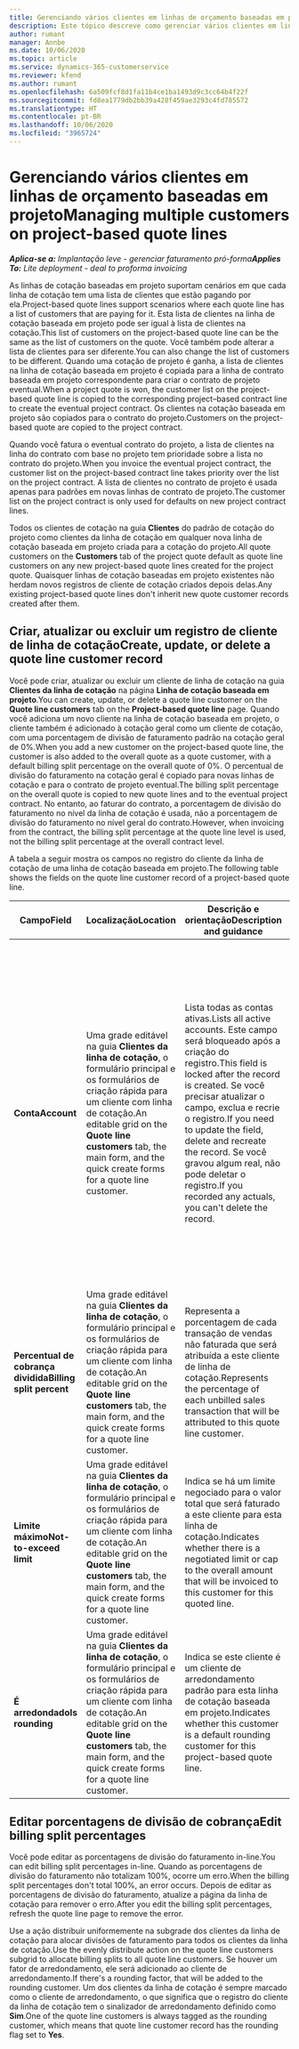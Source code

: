 ```yaml
---
title: Gerenciando vários clientes em linhas de orçamento baseadas em projeto
description: Este tópico descreve como gerenciar vários clientes em linhas de cotação baseadas em projeto.
author: rumant
manager: Annbe
ms.date: 10/06/2020
ms.topic: article
ms.service: dynamics-365-customerservice
ms.reviewer: kfend
ms.author: rumant
ms.openlocfilehash: 6a509fcf8d1fa11b4ce1ba1493d9c3cc64b4f22f
ms.sourcegitcommit: fd8ea1779db2bb39a428f459ae3293c4fd785572
ms.translationtype: HT
ms.contentlocale: pt-BR
ms.lasthandoff: 10/06/2020
ms.locfileid: "3965724"
---
```

# <a name="managing-multiple-customers-on-project-based-quote-lines"></a><span data-ttu-id="cbb56-103">Gerenciando vários clientes em linhas de orçamento baseadas em projeto</span><span class="sxs-lookup"><span data-stu-id="cbb56-103">Managing multiple customers on project-based quote lines</span></span>

<span data-ttu-id="cbb56-104">_**Aplica-se a:** Implantação leve - gerenciar faturamento pró-forma_</span><span class="sxs-lookup"><span data-stu-id="cbb56-104">_**Applies To:** Lite deployment - deal to proforma invoicing_</span></span>

<span data-ttu-id="cbb56-105">As linhas de cotação baseadas em projeto suportam cenários em que cada linha de cotação tem uma lista de clientes que estão pagando por ela.</span><span class="sxs-lookup"><span data-stu-id="cbb56-105">Project-based quote lines support scenarios where each quote line has a list of customers that are paying for it.</span></span> <span data-ttu-id="cbb56-106">Esta lista de clientes na linha de cotação baseada em projeto pode ser igual à lista de clientes na cotação.</span><span class="sxs-lookup"><span data-stu-id="cbb56-106">This list of customers on the project-based quote line can be the same as the list of customers on the quote.</span></span> <span data-ttu-id="cbb56-107">Você também pode alterar a lista de clientes para ser diferente.</span><span class="sxs-lookup"><span data-stu-id="cbb56-107">You can also change the list of customers to be different.</span></span> <span data-ttu-id="cbb56-108">Quando uma cotação de projeto é ganha, a lista de clientes na linha de cotação baseada em projeto é copiada para a linha de contrato baseada em projeto correspondente para criar o contrato de projeto eventual.</span><span class="sxs-lookup"><span data-stu-id="cbb56-108">When a project quote is won, the customer list on the project-based quote line is copied to the corresponding project–based contract line to create the eventual project contract.</span></span> <span data-ttu-id="cbb56-109">Os clientes na cotação baseada em projeto são copiados para o contrato do projeto.</span><span class="sxs-lookup"><span data-stu-id="cbb56-109">Customers on the project-based quote are copied to the project contract.</span></span>

<span data-ttu-id="cbb56-110">Quando você fatura o eventual contrato do projeto, a lista de clientes na linha do contrato com base no projeto tem prioridade sobre a lista no contrato do projeto.</span><span class="sxs-lookup"><span data-stu-id="cbb56-110">When you invoice the eventual project contract, the customer list on the project-based contract line takes priority over the list on the project contract.</span></span> <span data-ttu-id="cbb56-111">A lista de clientes no contrato de projeto é usada apenas para padrões em novas linhas de contrato de projeto.</span><span class="sxs-lookup"><span data-stu-id="cbb56-111">The customer list on the project contract is only used for defaults on new project contract lines.</span></span>

<span data-ttu-id="cbb56-112">Todos os clientes de cotação na guia **Clientes** do padrão de cotação do projeto como clientes da linha de cotação em qualquer nova linha de cotação baseada em projeto criada para a cotação do projeto.</span><span class="sxs-lookup"><span data-stu-id="cbb56-112">All quote customers on the **Customers** tab of the project quote default as quote line customers on any new project-based quote lines created for the project quote.</span></span> <span data-ttu-id="cbb56-113">Quaisquer linhas de cotação baseadas em projeto existentes não herdam novos registros de cliente de cotação criados depois delas.</span><span class="sxs-lookup"><span data-stu-id="cbb56-113">Any existing project-based quote lines don't inherit new quote customer records created after them.</span></span>

## <a name="create-update-or-delete-a-quote-line-customer-record"></a><span data-ttu-id="cbb56-114">Criar, atualizar ou excluir um registro de cliente de linha de cotação</span><span class="sxs-lookup"><span data-stu-id="cbb56-114">Create, update, or delete a quote line customer record</span></span>

<span data-ttu-id="cbb56-115">Você pode criar, atualizar ou excluir um cliente de linha de cotação na guia **Clientes da linha de cotação** na página **Linha de cotação baseada em projeto**.</span><span class="sxs-lookup"><span data-stu-id="cbb56-115">You can create, update, or delete a quote line customer on the **Quote line customers** tab on the **Project-based quote line** page.</span></span> <span data-ttu-id="cbb56-116">Quando você adiciona um novo cliente na linha de cotação baseada em projeto, o cliente também é adicionado à cotação geral como um cliente de cotação, com uma porcentagem de divisão de faturamento padrão na cotação geral de 0%.</span><span class="sxs-lookup"><span data-stu-id="cbb56-116">When you add a new customer on the project-based quote line, the customer is also added to the overall quote as a quote customer, with a default billing split percentage on the overall quote of 0%.</span></span> <span data-ttu-id="cbb56-117">O percentual de divisão do faturamento na cotação geral é copiado para novas linhas de cotação e para o contrato de projeto eventual.</span><span class="sxs-lookup"><span data-stu-id="cbb56-117">The billing split percentage on the overall quote is copied to new quote lines and to the eventual project contract.</span></span> <span data-ttu-id="cbb56-118">No entanto, ao faturar do contrato, a porcentagem de divisão do faturamento no nível da linha de cotação é usada, não a porcentagem de divisão do faturamento no nível geral do contrato.</span><span class="sxs-lookup"><span data-stu-id="cbb56-118">However, when invoicing from the contract, the billing split percentage at the quote line level is used, not the billing split percentage at the overall contract level.</span></span> 

<span data-ttu-id="cbb56-119">A tabela a seguir mostra os campos no registro do cliente da linha de cotação de uma linha de cotação baseada em projeto.</span><span class="sxs-lookup"><span data-stu-id="cbb56-119">The following table shows the fields on the quote line customer record of a project-based quote line.</span></span>

| <span data-ttu-id="cbb56-120">Campo</span><span class="sxs-lookup"><span data-stu-id="cbb56-120">Field</span></span> | <span data-ttu-id="cbb56-121">Localização</span><span class="sxs-lookup"><span data-stu-id="cbb56-121">Location</span></span> | <span data-ttu-id="cbb56-122">Descrição e orientação</span><span class="sxs-lookup"><span data-stu-id="cbb56-122">Description and guidance</span></span> | <span data-ttu-id="cbb56-123">Impacto a jusante</span><span class="sxs-lookup"><span data-stu-id="cbb56-123">Downstream impact</span></span> |
| --- | --- | --- | --- |
| <span data-ttu-id="cbb56-124">**Conta**</span><span class="sxs-lookup"><span data-stu-id="cbb56-124">**Account**</span></span> | <span data-ttu-id="cbb56-125">Uma grade editável na guia **Clientes da linha de cotação**, o formulário principal e os formulários de criação rápida para um cliente com linha de cotação.</span><span class="sxs-lookup"><span data-stu-id="cbb56-125">An editable grid on the **Quote line customers** tab, the main form, and the quick create forms for a quote line customer.</span></span> | <span data-ttu-id="cbb56-126">Lista todas as contas ativas.</span><span class="sxs-lookup"><span data-stu-id="cbb56-126">Lists all active accounts.</span></span> <span data-ttu-id="cbb56-127">Este campo será bloqueado após a criação do registro.</span><span class="sxs-lookup"><span data-stu-id="cbb56-127">This field is locked after the record is created.</span></span> <span data-ttu-id="cbb56-128">Se você precisar atualizar o campo, exclua e recrie o registro.</span><span class="sxs-lookup"><span data-stu-id="cbb56-128">If you need to update the field, delete and recreate the record.</span></span> <span data-ttu-id="cbb56-129">Se você gravou algum real, não pode deletar o registro.</span><span class="sxs-lookup"><span data-stu-id="cbb56-129">If you recorded any actuals, you can't delete the record.</span></span> | <span data-ttu-id="cbb56-130">Quando você escolhe uma conta da lista mestre de contas para adicionar, o cliente da linha de cotação também é adicionado como um cliente de cotação quando você o salva.</span><span class="sxs-lookup"><span data-stu-id="cbb56-130">When you pick an account from the master list of accounts to add, the quote line customer is also added as a quote customer when you save it.</span></span> <span data-ttu-id="cbb56-131">Quando uma cotação é ganha, os clientes da linha de cotação são copiados para os clientes da linha de contrato do projeto.</span><span class="sxs-lookup"><span data-stu-id="cbb56-131">When a quote is won, quote line customers are copied to the project contract line customers.</span></span> |
| <span data-ttu-id="cbb56-132">**Percentual de cobrança dividida**</span><span class="sxs-lookup"><span data-stu-id="cbb56-132">**Billing split percent**</span></span> | <span data-ttu-id="cbb56-133">Uma grade editável na guia **Clientes da linha de cotação**, o formulário principal e os formulários de criação rápida para um cliente com linha de cotação.</span><span class="sxs-lookup"><span data-stu-id="cbb56-133">An editable grid on the **Quote line customers** tab, the main form, and the quick create forms for a quote line customer.</span></span> | <span data-ttu-id="cbb56-134">Representa a porcentagem de cada transação de vendas não faturada que será atribuída a este cliente de linha de cotação.</span><span class="sxs-lookup"><span data-stu-id="cbb56-134">Represents the percentage of each unbilled sales transaction that will be attributed to this quote line customer.</span></span> | <span data-ttu-id="cbb56-135">Copiado para clientes de linha de contrato de projeto.</span><span class="sxs-lookup"><span data-stu-id="cbb56-135">Copied over to project contract line customers.</span></span> |
| <span data-ttu-id="cbb56-136">**Limite máximo**</span><span class="sxs-lookup"><span data-stu-id="cbb56-136">**Not-to-exceed limit**</span></span> | <span data-ttu-id="cbb56-137">Uma grade editável na guia **Clientes da linha de cotação**, o formulário principal e os formulários de criação rápida para um cliente com linha de cotação.</span><span class="sxs-lookup"><span data-stu-id="cbb56-137">An editable grid on the **Quote line customers** tab, the main form, and the quick create forms for a quote line customer.</span></span> | <span data-ttu-id="cbb56-138">Indica se há um limite negociado para o valor total que será faturado a este cliente para esta linha de cotação.</span><span class="sxs-lookup"><span data-stu-id="cbb56-138">Indicates whether there is a negotiated limit or cap to the overall amount that will be invoiced to this customer for this quoted line.</span></span> | <span data-ttu-id="cbb56-139">Copiado para os clientes da linha de contrato do projeto quando uma cotação é ganha.</span><span class="sxs-lookup"><span data-stu-id="cbb56-139">Copied over to project contract line customers when a quote is won.</span></span> |
| <span data-ttu-id="cbb56-140">**É arredondado**</span><span class="sxs-lookup"><span data-stu-id="cbb56-140">**Is rounding**</span></span> | <span data-ttu-id="cbb56-141">Uma grade editável na guia **Clientes da linha de cotação**, o formulário principal e os formulários de criação rápida para um cliente com linha de cotação.</span><span class="sxs-lookup"><span data-stu-id="cbb56-141">An editable grid on the **Quote line customers** tab, the main form, and the quick create forms for a quote line customer.</span></span> | <span data-ttu-id="cbb56-142">Indica se este cliente é um cliente de arredondamento padrão para esta linha de cotação baseada em projeto.</span><span class="sxs-lookup"><span data-stu-id="cbb56-142">Indicates whether this customer is a default rounding customer for this project-based quote line.</span></span> | <span data-ttu-id="cbb56-143">Copiado para os clientes do contrato do projeto quando uma cotação é ganha.</span><span class="sxs-lookup"><span data-stu-id="cbb56-143">Copied over to project contract customers when a quote is won.</span></span> |

## <a name="edit-billing-split-percentages"></a><span data-ttu-id="cbb56-144">Editar porcentagens de divisão de cobrança</span><span class="sxs-lookup"><span data-stu-id="cbb56-144">Edit billing split percentages</span></span>

<span data-ttu-id="cbb56-145">Você pode editar as porcentagens de divisão do faturamento in-line.</span><span class="sxs-lookup"><span data-stu-id="cbb56-145">You can edit billing split percentages in-line.</span></span> <span data-ttu-id="cbb56-146">Quando as porcentagens de divisão do faturamento não totalizam 100%, ocorre um erro.</span><span class="sxs-lookup"><span data-stu-id="cbb56-146">When the billing split percentages don't total 100%, an error occurs.</span></span> <span data-ttu-id="cbb56-147">Depois de editar as porcentagens de divisão do faturamento, atualize a página da linha de cotação para remover o erro.</span><span class="sxs-lookup"><span data-stu-id="cbb56-147">After you edit the billing split percentages, refresh the quote line page to remove the error.</span></span>

<span data-ttu-id="cbb56-148">Use a ação distribuir uniformemente na subgrade dos clientes da linha de cotação para alocar divisões de faturamento para todos os clientes da linha de cotação.</span><span class="sxs-lookup"><span data-stu-id="cbb56-148">Use the evenly distribute action on the quote line customers subgrid to allocate billing splits to all quote line customers.</span></span> <span data-ttu-id="cbb56-149">Se houver um fator de arredondamento, ele será adicionado ao cliente de arredondamento.</span><span class="sxs-lookup"><span data-stu-id="cbb56-149">If there's a rounding factor, that will be added to the rounding customer.</span></span> <span data-ttu-id="cbb56-150">Um dos clientes da linha de cotação é sempre marcado como o cliente de arredondamento, o que significa que o registro do cliente da linha de cotação tem o sinalizador de arredondamento definido como **Sim**.</span><span class="sxs-lookup"><span data-stu-id="cbb56-150">One of the quote line customers is always tagged as the rounding customer, which means that quote line customer record has the rounding flag set to **Yes**.</span></span> 
